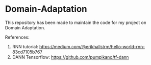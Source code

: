 # Domain-Adaptation

This repository has been made to maintain the code for my project on Domain Adaptation.

References:
1. RNN tutorial: https://medium.com/@erikhallstrm/hello-world-rnn-83cd7105b767
2. DANN Tensorflow: https://github.com/pumpikano/tf-dann
